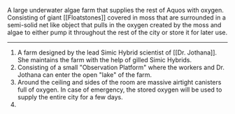 A large underwater algae farm that supplies the rest of Aquos with oxygen. Consisting of giant [[Floatstones]] covered in moss that are surrounded in a semi-solid net like object that pulls in the oxygen created by the moss and algae to either pump it throughout the rest of the city or store it for later use.

---
1. A farm designed by the lead Simic Hybrid scientist of [[Dr. Jothana]]. She maintains the farm with the help of gilled Simic Hybrids.
2. Consisting of a small "Observation Platform" where the workers and Dr. Jothana can enter the open "lake" of the farm.
3. Around the ceiling and sides of the room are massive airtight canisters full of oxygen. In case of emergency, the stored oxygen will be used to supply the entire city for a few days.
4. 